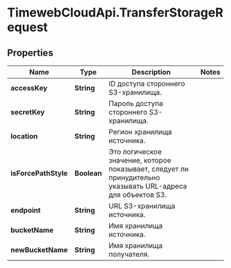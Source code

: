 # TimewebCloudApi.TransferStorageRequest

## Properties

Name | Type | Description | Notes
------------ | ------------- | ------------- | -------------
**accessKey** | **String** | ID доступа стороннего S3-хранилища. | 
**secretKey** | **String** | Пароль доступа стороннего S3-хранилища. | 
**location** | **String** | Регион хранилища источника. | 
**isForcePathStyle** | **Boolean** | Это логическое значение, которое показывает, следует ли принудительно указывать URL-адреса для объектов S3. | 
**endpoint** | **String** | URL S3-хранилища источника. | 
**bucketName** | **String** | Имя хранилища источника. | 
**newBucketName** | **String** | Имя хранилища получателя. | 


